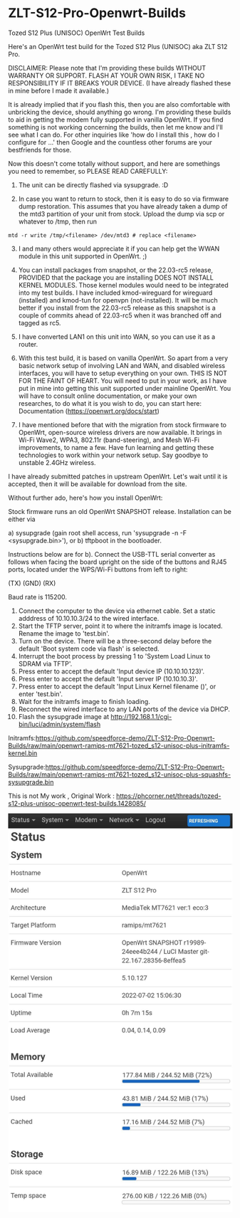 # ZLT-S12-Pro-Openwrt-Builds
Tozed S12 Plus (UNISOC) OpenWrt Test Builds

Here's an OpenWrt test build for the Tozed S12 Plus (UNISOC) aka ZLT S12 Pro.

DISCLAIMER: Please note that I'm providing these builds WITHOUT WARRANTY OR SUPPORT. FLASH AT YOUR OWN RISK, I TAKE NO RESPONSIBILITY IF IT BREAKS YOUR DEVICE. (I have already flashed these in mine before I made it available.)

It is already implied that if you flash this, then you are also comfortable with unbricking the device, should anything go wrong. I'm providing these builds to aid in getting the modem fully supported in vanilla OpenWrt. If you find something is not working concerning the builds, then let me know and I'll see what I can do. For other inquiries like 'how do I install this <package>, how do I configure for <anything>...' then Google and the countless other forums are your bestfriends for those.

Now this doesn't come totally without support, and here are somethings you need to remember, so PLEASE READ CAREFULLY:

1. The unit can be directly flashed via sysupgrade. :D

2. In case you want to return to stock, then it is easy to do so via firmware dump restoration. This assumes that you have already taken a dump of the mtd3 partition of your unit from stock. Upload the dump via scp or whatever to /tmp, then run
```
mtd -r write /tmp/<filename> /dev/mtd3 # replace <filename>
```

3. I and many others would appreciate it if you can help get the WWAN module in this unit supported in OpenWrt. ;)

4. You can install packages from snapshot, or the 22.03-rc5 release, PROVIDED that the package you are installing DOES NOT INSTALL KERNEL MODULES. Those kernel modules would need to be integrated into my test builds. I have included kmod-wireguard for wireguard (installed) and kmod-tun for openvpn (not-installed). It will be much better if you install from the 22.03-rc5 release as this snapshot is a couple of commits ahead of 22.03-rc5 when it was branched off and tagged as rc5.

5. I have converted LAN1 on this unit into WAN, so you can use it as a router.

6. With this test build, it is based on vanilla OpenWrt. So apart from a very basic network setup of involving LAN and WAN, and disabled wireless interfaces, you will have to setup everything on your own. THIS IS NOT FOR THE FAINT OF HEART. You will need to put in your work, as I have put in mine into getting this unit supported under mainline OpenWrt. You will have to consult online documentation, or make your own researches, to do what it is you wish to do, you can start here: Documentation (https://openwrt.org/docs/start)

7. I have mentioned before that with the migration from stock firmware to OpenWrt, open-source wireless drivers are now available. It brings in Wi-Fi Wave2, WPA3, 802.11r (band-steering), and Mesh Wi-Fi improvements, to name a few. Have fun learning and getting these technologies to work within your network setup. Say goodbye to unstable 2.4GHz wireless.

I have already submitted patches in upstream OpenWrt. Let's wait until it is accepted, then it will be available for download from the site.

Without further ado, here's how you install OpenWrt:

Stock firmware runs an old OpenWrt SNAPSHOT release. Installation can be either via

a) sysupgrade (gain root shell access, run 'sysupgrade -n -F <sysupgrade.bin>'), or
b) tftpboot in the bootloader.

Instructions below are for b). Connect the USB-TTL serial converter as follows when facing the board upright on the side of the buttons and RJ45 ports, located under the WPS/Wi-Fi buttons from left to right:

(TX) (GND) (RX)

Baud rate is 115200.

1. Connect the computer to the device via ethernet cable. Set a static adddress of 10.10.10.3/24 to the wired interface.
2. Start the TFTP server, point it to where the initramfs image is located. Rename the image to 'test.bin'.
3. Turn on the device. There will be a three-second delay before the default 'Boot system code via flash' is selected.
4. Interrupt the boot process by pressing 1 to 'System Load Linux to SDRAM via TFTP'.
5. Press enter to accept the default 'Input device IP (10.10.10.123)'.
6. Press enter to accept the default 'Input server IP (10.10.10.3)'.
7. Press enter to accept the default 'Input Linux Kernel filename ()', or enter 'test.bin'.
8. Wait for the initramfs image to finish loading.
9. Reconnect the wired interface to any LAN ports of the device via DHCP.
9. Flash the sysupgrade image at http://192.168.1.1/cgi-bin/luci/admin/system/flash

Initramfs:https://github.com/speedforce-demo/ZLT-S12-Pro-Openwrt-Builds/raw/main/openwrt-ramips-mt7621-tozed_s12-unisoc-plus-initramfs-kernel.bin

Sysupgrade:https://github.com/speedforce-demo/ZLT-S12-Pro-Openwrt-Builds/raw/main/openwrt-ramips-mt7621-tozed_s12-unisoc-plus-squashfs-sysupgrade.bin


This is not My work , Original Work : https://phcorner.net/threads/tozed-s12-plus-unisoc-openwrt-test-builds.1428085/


<img src="https://github.com/speedforce-demo/ZLT-S12-Pro-Openwrt-Builds/blob/main/_20220720_201638.JPG?raw=true">
